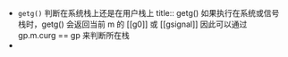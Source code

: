 - `getg()` 判断在系统栈上还是在用户栈上
  title:: getg()
  	 如果执行在系统或信号栈时，getg() 会返回当前 m 的 [[g0]] 或 [[gsignal]]
  	因此可以通过 gp.m.curg == gp 来判断所在栈
-
